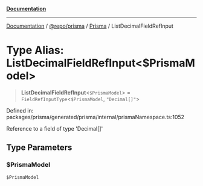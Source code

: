 [**Documentation**](../../../../../README.md)

***

[Documentation](../../../../../README.md) / [@repo/prisma](../../../README.md) / [Prisma](../README.md) / ListDecimalFieldRefInput

# Type Alias: ListDecimalFieldRefInput\<$PrismaModel\>

> **ListDecimalFieldRefInput**\<`$PrismaModel`\> = `FieldRefInputType`\<`$PrismaModel`, `"Decimal[]"`\>

Defined in: packages/prisma/generated/prisma/internal/prismaNamespace.ts:1052

Reference to a field of type 'Decimal[]'

## Type Parameters

### $PrismaModel

`$PrismaModel`
